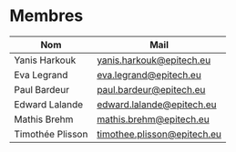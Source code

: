 # Membres
|Nom                            |Mail                         |
|-------------------------------|-----------------------------|
|Yanis Harkouk                  |yanis.harkouk@epitech.eu     |
|Eva Legrand                    |eva.legrand@epitech.eu       |
|Paul Bardeur                   |paul.bardeur@epitech.eu      |
|Edward Lalande                 |edward.lalande@epitech.eu    |
|Mathis Brehm                   |mathis.brehm@epitech.eu      |
|Timothée Plisson               |timothee.plisson@epitech.eu  |
